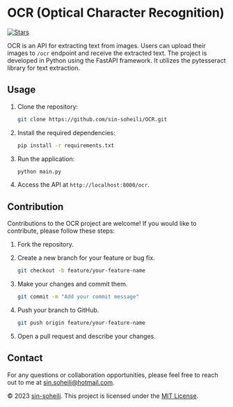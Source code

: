 # OCR (Optical Character Recognition)

[![Stars](https://img.shields.io/github/stars/sin-soheili/OCR.svg)](https://github.com/sin-soheili/OCR/stargazers)

OCR is an API for extracting text from images. Users can upload their images to `/ocr` endpoint and receive the extracted text. The project is developed in Python using the FastAPI framework. It utilizes the pytesseract library for text extraction.

## Usage

1. Clone the repository:

   ```bash
   git clone https://github.com/sin-soheili/OCR.git
   

2. Install the required dependencies:

   ````bash
   pip install -r requirements.txt
   

3. Run the application:

   ````bash
   python main.py
   

4. Access the API at `http://localhost:8000/ocr`.

## Contribution

Contributions to the OCR project are welcome! If you would like to contribute, please follow these steps:

1. Fork the repository.

2. Create a new branch for your feature or bug fix.

   ````bash
   git checkout -b feature/your-feature-name
   

3. Make your changes and commit them.

   ````bash
   git commit -m "Add your commit message"
   

4. Push your branch to GitHub.

   ````bash
   git push origin feature/your-feature-name
   

5. Open a pull request and describe your changes.

## Contact

For any questions or collaboration opportunities, please feel free to reach out to me at sin.soheili@hotmail.com.


© 2023 [sin-soheili](https://github.com/sin-soheili). This project is licensed under the [MIT License](https://github.com/sin-soheili/OCR/blob/master/LICENSE).
```
